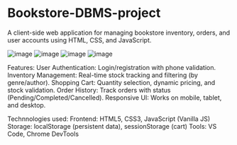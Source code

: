 # Bookstore-DBMS-project
A client-side web application for managing bookstore inventory, orders, and user accounts using HTML, CSS, and JavaScript.

![image](https://github.com/user-attachments/assets/f42262d6-6e2b-4da0-a518-ad3b16e866f7)
![image](https://github.com/user-attachments/assets/4065c61b-cb69-4410-a7a4-b4f3ec4c7309)
![image](https://github.com/user-attachments/assets/d8a60ade-c1a8-4ba9-b7ca-6e2a29a278c2)
![image](https://github.com/user-attachments/assets/f7aeaecb-acd7-4277-a056-528ba390896f)

Features:
User Authentication: Login/registration with phone validation.
Inventory Management: Real-time stock tracking and filtering (by genre/author).
Shopping Cart: Quantity selection, dynamic pricing, and stock validation.
Order History: Track orders with status (Pending/Completed/Cancelled).
Responsive UI: Works on mobile, tablet, and desktop.

Technnologies used:
Frontend: HTML5, CSS3, JavaScript (Vanilla JS)
Storage: localStorage (persistent data), sessionStorage (cart)
Tools: VS Code, Chrome DevTools
